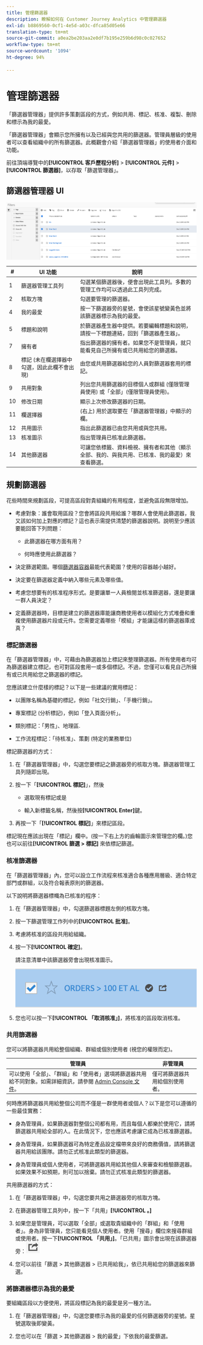 ```yaml
---
title: 管理篩選器
description: 瞭解如何在 Customer Journey Analytics 中管理篩選器
exl-id: b8869560-0cf1-4e5d-a03c-dfca85d05e66
translation-type: tm+mt
source-git-commit: a0ea2be203aa2e0df7b195e259b6d98c0c027652
workflow-type: tm+mt
source-wordcount: '1094'
ht-degree: 94%

---
```


# 管理篩選器

「篩選器管理器」提供許多策劃區段的方式，例如共用、標記、核准、複製、刪除和標示為我的最愛。

「篩選器管理器」會顯示您所擁有以及已經與您共用的篩選器。管理員層級的使用者可以查看組織中的所有篩選器。此概觀會介紹「篩選器管理器」的使用者介面和功能。

前往頂端導覽中的&#x200B;**[!UICONTROL 客戶歷程分析]** > **[!UICONTROL 元件]** > **[!UICONTROL 篩選器]**，以存取「篩選管理器」。

## 篩選器管理器 UI

![](assets/filter-manager-ui.png)

| # | UI 功能 | 說明 |
|---|---|---|
| 1 | 篩選器管理工具列 | 勾選某個篩選器後，便會出現此工具列。多數的管理工作均可以透過此工具列完成。 |
| 2 | 核取方塊 | 勾選要管理的篩選器。 |
| 4 | 我的最愛 | 按一下篩選器旁的星號，會使該星號變黃色並將該篩選器標示為我的最愛。 |
| 5 | 標題和說明 | 於篩選器產生器中提供。若要編輯標題和說明，請按一下標題連結，回到「篩選器產生器」。 |
| 7 | 擁有者 | 指出篩選器的擁有者。如果您不是管理員，就只能看見自己所擁有或已共用給您的篩選器。 |
| 8 | 標記 (未在欄選擇器中勾選，因此此欄不會出現) | 由您或共用篩選器給您的人員對篩選器套用的標記。 |
| 9 | 共用對象 | 列出您共用篩選器的目標個人或群組 (僅限管理員使用) 或「全部」(僅限管理員使用)。 |
| 10 | 修改日期 | 顯示上次修改篩選器的日期。 |
| 11 | 欄選擇器 | (右上) 用於選取要在「篩選器管理器」中顯示的欄。 |
| 12 | 共用圖示 | 指出此篩選器已由您共用或與您共用。 |
| 13 | 核准圖示 | 指出管理員已核准此篩選器。 |
| 14 | 其他篩選器 | 可讓您依標籤、資料檢視、擁有者和其他（顯示全部、我的、與我共用、已核准、我的最愛）來查看篩選。 |

## 規劃篩選器

花些時間來規劃區段，可提高區段對貴組織的有用程度，並避免區段無限增加。

* 考慮對象：誰會取用區段？您會將區段共用給誰？哪群人會使用此篩選器，我又該如何加上對應的標記？這也表示需提供清楚的篩選器說明。說明至少應該要能回答下列問題：

   * 此篩選器在哪方面有用？

   * 何時應使用此篩選器？

* 決定篩選範圍。哪個[篩選器容器](/help/components/filters/filters-overview.md)最能代表範圍？使用的容器越小越好。

* 決定要在篩選器定義中納入哪些元素及哪些值。

* 考慮您想要有的核准程序形式。是要讓單一人員檢閱並核准篩選器，還是要讓一群人員決定？

* 定義篩選器時，目標是建立的篩選器庫能讓商務使用者以模組化方式堆疊和重複使用篩選器片段或元件。您需要定義哪些「模組」才能讓這樣的篩選器庫成真？

### 標記篩選器

在「篩選器管理器」中，可藉由為篩選器加上標記來整理篩選器。所有使用者均可為篩選器建立標記，也可對區段套用一或多個標記。不過，您僅可以看見自己所擁有或已共用給您之篩選器的標記。

您應該建立什麼樣的標記？以下是一些建議的實用標記：

* 以團隊名稱為基礎的標記，例如「社交行銷」、「手機行銷」。

* 專案標記 (分析標記)，例如「登入頁面分析」。

* 類別標記：「男性」、地理區.

* 工作流程標記：「待核准」、策劃 (特定的業務單位)

標記篩選器的方式：

1. 在「篩選器管理器」中，勾選您要標記之篩選器旁的核取方塊。篩選器管理工具列隨即出現。

1. 按一下「**[!UICONTROL 標記]**」，然後

   * 選取現有標記或是

   * 輸入新標籤名稱，然後按&#x200B;**[!UICONTROL Enter]**&#x200B;鍵。

1. 再按一下「**[!UICONTROL 標記]**」來標記區段。

標記現在應該出現在「標記」欄中。(按一下右上方的齒輪圖示來管理您的欄。)您也可以前往&#x200B;**[!UICONTROL 篩選 > 標記]** 來依標記篩選。

### 核准篩選器

在「篩選器管理器」內，您可以設立工作流程來核准適合各種應用層級、適合特定部門或群組，以及符合報表原則的篩選器。

以下說明將篩選器標幟為已核准的程序：

1. 在「篩選器管理器」中，勾選篩選器標題左側的核取方塊。

1. 按一下篩選管理工作列中的&#x200B;**[!UICONTROL 批准]**。

1. 考慮將核准的區段共用給組織。

1. 按一下&#x200B;**[!UICONTROL 確定]**。

   請注意清單中該篩選器旁會出現核准圖示。

   ![](assets/seg_approved.png)

1. 您也可以按一下&#x200B;**[!UICONTROL 「取消核准」]**，將核准的區段取消核准。

### 共用篩選器

您可以將篩選器共用給整個組織、群組或個別使用者 (視您的權限而定)。

| 管理員 | 非管理員 |
|---|---|
| 可以使用「全部」、「群組」和「使用者」選項將篩選器共用給不同對象。如需詳細資訊，請參閱 [Admin Console 文件](https://helpx.adobe.com/tw/enterprise/using/manage-products-and-profiles.html)。 | 僅可將篩選器共用給個別使用者。 |

何時應將篩選器共用給整個公司而不僅是一群使用者或個人？以下是您可以遵循的一些最佳實務：

* 身為管理員，如果篩選器對整個公司都有用，而且每個人都樂於使用它，請將篩選器共用給全部的人。在此情況下，您也應該考慮讓它成為已核准篩選器。

* 身為管理員，如果篩選器可為特定產品設定檔帶來良好的商務價值，請將篩選器共用給該團隊。請勿正式核准此類型的篩選器。

* 身為管理員或個人使用者，可將篩選器共用給其他個人來審查和檢驗篩選器。如果效果不如預期，則可加以捨棄。請勿正式核准此類型的篩選器。

共用篩選器的方式：

1. 在「篩選器管理器」中，勾選您要共用之篩選器旁的核取方塊。

1. 在篩選器管理工具列中，按一下「共用」**[!UICONTROL 。]**

1. 如果您是管理員，可以選取「全部」或選取貴組織中的「群組」和「使用者」。身為非管理員，您只能看見個人使用者。使用「搜尋」欄位來搜尋群組或使用者。按一下&#x200B;**[!UICONTROL 「共用」]**。「已共用」圖示會出現在該篩選器旁：![](assets/share_icon.png)

1. 您可以前往「篩選 > 其他篩選器 > 已共用給我」，依已共用給您的篩選器來篩選。

### 將篩選器標示為我的最愛

要組織區段以方便使用，將區段標記為我的最愛是另一種方法。

1. 在「篩選器管理器」中，勾選您要標示為我的最愛的任何篩選器旁的星號。星號選取後即變黃。

1. 您也可以在「篩選 > 其他篩選器 > 我的最愛」下依我的最愛篩選。
